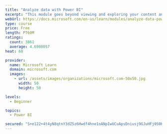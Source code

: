 ```yaml
---
title: "Analyze data with Power BI"
excerpt: "This module goes beyond viewing and exploring your content and explains how to interact with it by working with reports and dashboards to uncover and share new business insights."
webUrl: https://docs.microsoft.com/en-us/learn/modules/analyze-data-power-bi/
type: course
price: Free
length: PT60M
ratings:
  count: 3861
  average: 4.6980057
heat: 60

provider:
  name: Microsoft Learn
  domain: microsoft.com
  images:
    - url: /assets/images/organizations/microsoft.com-50x50.jpg
      width: 50
      height: 50

levels:
  - Beginner

topics:
  - Power BI

secured: "S+e122+4t4yN8qtnY3dZ5z6Hwdf4hne1oANpIwUCuApsDniusj9GJuHFj0S0K5o5qA2IshJ83OIyWdYfsHqaXJFjNdj9nDF2pJaavzBWBLJMRw1Tfgm/R1zboJRT2TT9s2uMI0HCAFD4VxeDiHLnDCECNAvgJ8vTDwMasncXjPgAlSt++jNE+GANk52ezsYbTtliSQMbQnxBkzC6/BUbNwRLFsC2hCI01u1hJ8Cn8II7mde+dz3erUShqpA72J3WyNxS6siM3X2ZcWJa9rW7agzsVCCSdH16zdBTCRat3au5svOLlr+E+pH5V+z1aIOeT5zh3mhFsJmJKt4bRVaefiwgDHZsgMWWg32nXEo9d2XWkv/bVIJj7otbL8xu32F55oM5xdqWZSkkogJDua9N7w==;foSSsITiF6cQ4mv0AyLdWA=="
---
```



